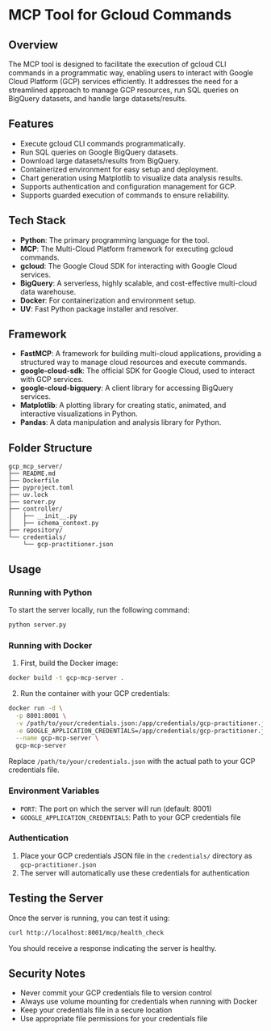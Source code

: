 # MCP Tool for Gcloud Commands

## Overview
The MCP tool is designed to facilitate the execution of gcloud CLI commands in a programmatic way, enabling users to interact with Google Cloud Platform (GCP) services efficiently. It addresses the need for a streamlined approach to manage GCP resources, run SQL queries on BigQuery datasets, and handle large datasets/results.

## Features
- Execute gcloud CLI commands programmatically.
- Run SQL queries on Google BigQuery datasets.
- Download large datasets/results from BigQuery.
- Containerized environment for easy setup and deployment.
- Chart generation using Matplotlib to visualize data analysis results.
- Supports authentication and configuration management for GCP.
- Supports guarded execution of commands to ensure reliability.

## Tech Stack
- **Python**: The primary programming language for the tool.
- **MCP**: The Multi-Cloud Platform framework for executing gcloud commands.
- **gcloud**: The Google Cloud SDK for interacting with Google Cloud services.
- **BigQuery**: A serverless, highly scalable, and cost-effective multi-cloud data warehouse.
- **Docker**: For containerization and environment setup.
- **UV**: Fast Python package installer and resolver.

## Framework
- **FastMCP**: A framework for building multi-cloud applications, providing a structured way to manage cloud resources and execute commands.
- **google-cloud-sdk**: The official SDK for Google Cloud, used to interact with GCP services.
- **google-cloud-bigquery**: A client library for accessing BigQuery services.
- **Matplotlib**: A plotting library for creating static, animated, and interactive visualizations in Python.
- **Pandas**: A data manipulation and analysis library for Python.

## Folder Structure
```
gcp_mcp_server/
├── README.md
├── Dockerfile
├── pyproject.toml
├── uv.lock
├── server.py
├── controller/
│   ├── __init__.py
│   ├── schema_context.py
├── repository/
└── credentials/
    └── gcp-practitioner.json
```

## Usage

### Running with Python

To start the server locally, run the following command:

```bash
python server.py
```

### Running with Docker

1. First, build the Docker image:
```bash
docker build -t gcp-mcp-server .
```

2. Run the container with your GCP credentials:
```bash
docker run -d \
  -p 8001:8001 \
  -v /path/to/your/credentials.json:/app/credentials/gcp-practitioner.json:ro \
  -e GOOGLE_APPLICATION_CREDENTIALS=/app/credentials/gcp-practitioner.json \
  --name gcp-mcp-server \
  gcp-mcp-server
```

Replace `/path/to/your/credentials.json` with the actual path to your GCP credentials file.

### Environment Variables

- `PORT`: The port on which the server will run (default: 8001)
- `GOOGLE_APPLICATION_CREDENTIALS`: Path to your GCP credentials file

### Authentication

1. Place your GCP credentials JSON file in the `credentials/` directory as `gcp-practitioner.json`
2. The server will automatically use these credentials for authentication

## Testing the Server

Once the server is running, you can test it using:

```bash
curl http://localhost:8001/mcp/health_check
```

You should receive a response indicating the server is healthy.

## Security Notes

- Never commit your GCP credentials file to version control
- Always use volume mounting for credentials when running with Docker
- Keep your credentials file in a secure location
- Use appropriate file permissions for your credentials file